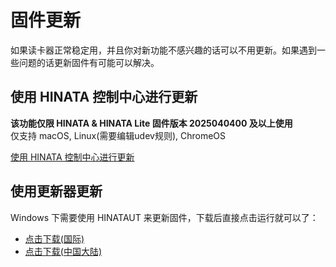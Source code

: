 # 固件更新
如果读卡器正常稳定用，并且你对新功能不感兴趣的话可以不用更新。如果遇到一些问题的话更新固件有可能可以解决。

## 使用 HINATA 控制中心进行更新
**该功能仅限 HINATA & HINATA Lite 固件版本 2025040400 及以上使用**  
仅支持 macOS, Linux(需要编辑udev规则), ChromeOS

[使用 HINATA 控制中心进行更新](/HCC/#固件更新)

## 使用更新器更新
Windows 下需要使用 HINATAUT 来更新固件，下载后直接点击运行就可以了：
* [点击下载(国际)](https://github.com/nerimoe/hinata-neo-pub/raw/refs/heads/master/hinataut-rs.exe)
* [点击下载(中国大陆)](https://gitee.com/nerimoe/hinata-pub/raw/master/hinataut-rs.exe)